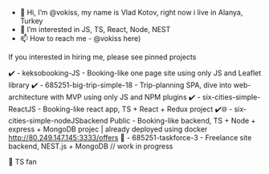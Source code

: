 - 👋 Hi, I’m @vokiss, my name is Vlad Kotov, right now i live in Alanya, Turkey
- 👀 I’m interested in JS, TS, React, Node, NEST
- 📫 How to reach me - @vokiss here)

If you interested in hiring me, please see pinned projects

   ✔️ - keksobooking-JS - Booking-like one page site using only JS and Leaflet library
   ✔️ - 685251-big-trip-simple-18 - Trip-planning SPA, dive into web-architecture with MVP using only JS and NPM plugins
   ✔️ - six-cities-simple-ReactJS - Booking-like react app, TS + React + Redux project
   ✔️🌐 - six-cities-simple-nodeJSbackend Public - Booking-like backend, TS + Node + express + MongoDB projec | already deployed using docker http://80.249.147.145:3333/offers
   🚧 - 685251-taskforce-3 - Freelance site backend, NEST.js + MongoDB // work in progress

💎 TS fan
<!---
vokiss/vokiss is a ✨ special ✨ repository because its `README.md` (this file) appears on your GitHub profile.
You can click the Preview link to take a look at your changes.
--->
